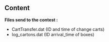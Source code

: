 ## Content

**Files send to the contest :** 
- CartTransfer.dat (ID and time of change carts)
- log_cartons.dat (ID arrival_time of boxes)
